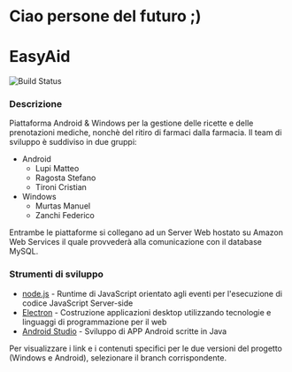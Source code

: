 # Ciao persone del futuro ;)

# EasyAid
![Build Status](https://img.shields.io/github/last-commit/EasyAid/EasyAid.svg?style=flat-square)
### Descrizione
Piattaforma Android &amp; Windows per la gestione delle ricette e delle prenotazioni mediche, nonchè del ritiro di farmaci dalla farmacia.
Il team di sviluppo è suddiviso in due gruppi:
- Android
  * Lupi Matteo
  * Ragosta Stefano
  * Tironi Cristian
- Windows
  * Murtas Manuel
  * Zanchi Federico

Entrambe le piattaforme si collegano ad un Server Web hostato su Amazon Web Services il quale provvederà alla comunicazione con il database MySQL. 

### Strumenti di sviluppo
* [node.js](https://nodejs.org/en/) - Runtime di JavaScript orientato agli eventi per l'esecuzione di codice JavaScript Server-side
* [Electron](https://electronjs.org/) - Costruzione applicazioni desktop utilizzando tecnologie e linguaggi di programmazione per il web
* [Android Studio](https://developer.android.com/studio) - Sviluppo di APP Android scritte in Java

Per visualizzare i link e i contenuti specifici per le due versioni del progetto (Windows e Android), selezionare il branch corrispondente.
